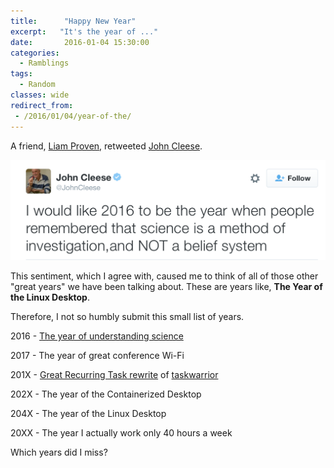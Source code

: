 ```yaml
---
title:      "Happy New Year"
excerpt:   "It's the year of ..."
date:       2016-01-04 15:30:00
categories:
  - Ramblings
tags:
  - Random
classes: wide
redirect_from:
 - /2016/01/04/year-of-the/
---
```


A friend, [Liam Proven](https://twitter.com/lproven), retweeted [John Cleese](https://twitter.com/JohnCleese/status/683681888687538177).

![Tweet](/img/2016/20160104-cleese-tweet.png)

This sentiment, which I agree with, caused me to think of all of those other "great years" we have been talking about.  These are years like, **The Year of the Linux Desktop**.

Therefore, I not so humbly submit this small list of years.

2016 - [The year of understanding science](https://twitter.com/JohnCleese/status/683681888687538177)

2017 - The year of great conference Wi-Fi

201X - [Great Recurring Task rewrite](https://bug.tasktools.org/browse/TW-235) of [taskwarrior](http://taskwarrior.org)

202X - The year of the Containerized Desktop

204X - The year of the Linux Desktop

20XX - The year I actually work only 40 hours a week

Which years did I miss?
